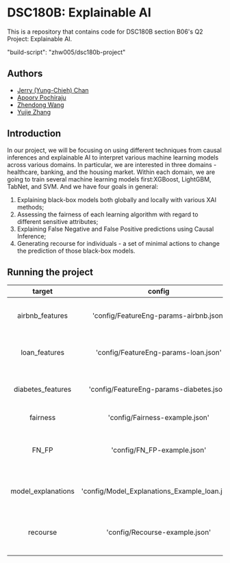 # DSC180B: Explainable AI
This is a repository that contains code for DSC180B section B06's Q2 Project: Explainable AI.

"build-script": "zhw005/dsc180b-project"

## Authors
- [Jerry (Yung-Chieh) Chan](https://github.com/JerryYC)
- [Apoorv Pochiraju](https://github.com/apochira)
- [Zhendong Wang](https://github.com/zhw005)
- [Yujie Zhang](https://github.com/yujiezhang0914)

## Introduction
In our project, we will be focusing on using different techniques from causal inferences and explainable AI to interpret various machine learning models across various domains. In particular, we are interested in three domains - healthcare, banking, and the housing market. Within each domain, we are going to train several machine learning models first:XGBoost, LightGBM, TabNet, and SVM. And we have four goals in general: 
1) Explaining black-box models both globally and locally with various XAI methods; 
2) Assessing the fairness of each learning algorithm with regard to different sensitive attributes; 
3) Explaining False Negative and False Positive predictions using Causal Inference;
4) Generating recourse for individuals - a set of minimal actions to change the prediction of those black-box models.

## Running the project

 target | config | experiment |
| :---: | :---: | :---: |
| airbnb_features | 'config/FeatureEng-params-airbnb.json' | Do feature engineering for airbnb dataset |
| loan_features | 'config/FeatureEng-params-loan.json' | Do feature engineering for loan dataset |
| diabetes_features | 'config/FeatureEng-params-diabetes.json' | Do feature engineering for diabetes dataset |
| fairness | 'config/Fairness-example.json' | Do fairness evaluation |
| FN_FP | 'config/FN_FP-example.json' | Do False Negative and False Positive explanation |
| model_explanations | 'config/Model_Explanations_Example_loan.json'| Do model explanations - loan data example|
| recourse | 'config/Recourse-example.json'| Generate recourse explanation - loan data example|
